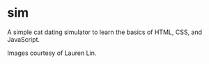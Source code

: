 # sim
A simple cat dating simulator to learn the basics of HTML, CSS, and JavaScript.

Images courtesy of Lauren Lin.
